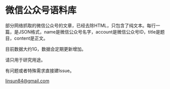 # 微信公众号语料库

部分网络抓取的微信公众号的文章，已经去除HTML，只包含了纯文本。每行一篇，是JSON格式，name是微信公众号名字，account是微信公众号ID，title是题目，content是正文。

目前数据大约1G，数据会定期更新增加。

请只用于研究用途。

有问题或者特殊需求直接建Issue。

linsun84@gmail.com
